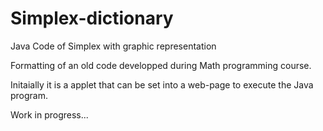 # Simplex-dictionary
Java Code of Simplex with graphic representation

Formatting of an old code developped during Math programming course. 

Initaially it is a applet that can be set into a web-page to execute the Java program.

Work in progress...
